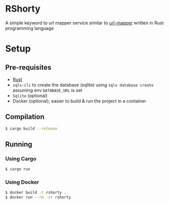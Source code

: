 # RShorty

A simple keyword to url mapper service similar to
[url-mapper](https://github.com/dhruvasagar/url-mapper) written in Rust
programming language

# Setup

## Pre-requisites

* [Rust](https://rust-lang.org)
* `sqlx-cli` to create the database (sqlite) using `sqlx database create`
  assuming env `DATABASE_URL` is set
* `Sqlite` (optional)
* Docker (optional), easier to build & run the project in a container

## Compilation

```sh
$ cargo build --release
```
## Running

### Using Cargo
```sh
$ cargo run
```
### Using Docker
```sh
$ docker build -t rshorty .
$ docker run --rm -it rshorty
```
